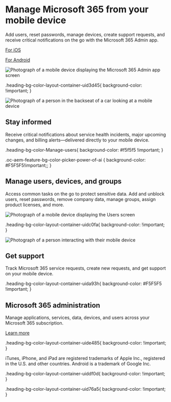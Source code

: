 # Manage Microsoft 365 from your mobile device

Add users, reset passwords, manage devices, create support requests, and receive critical notifications on the go with the Microsoft 365 Admin app.

[For iOS](https://go.microsoft.com/fwlink/p/?LinkID=2156395&clcid=0x409&culture=en-us&country=US)

[For Android](https://go.microsoft.com/fwlink/p/?LinkID=2156285&clcid=0x409&culture=en-us&country=US)

 ![Photograph of a mobile device displaying the Microsoft 365 Admin app screen](https://cdn-dynmedia-1.microsoft.com/is/image/microsoftcorp/Hero_960x680_RWyH4q-1?resMode=sharp2&op_usm=1.5,0.65,15,0&wid=1920&qlt=90&fmt=png-alpha&fit=constrain)

.heading-bg-color-layout-container-uid3d45{ background-color: !important; }

![Photograph of a person in the backseat of a car looking at a mobile device](https://cdn-dynmedia-1.microsoft.com/is/image/microsoftcorp/Image_StayInformed_1986x1350_RE38JtP?resMode=sharp2&op_usm=1.5,0.65,15,0&wid=750&hei=510&qlt=100&fmt=png-alpha&fit=constrain)

## Stay informed

Receive critical notifications about service health incidents, major upcoming changes, and billing alerts—delivered directly to your mobile device.

.heading-bg-color-Manage-users{ background-color: #f5f5f5 !important; }

.oc-aem-feature-bg-color-picker-power-of-ai { background-color: #F5F5F5!important;; }

## Manage users, devices, and groups

Access common tasks on the go to protect sensitive data. Add and unblock users, reset passwords, remove company data, manage groups, assign product licenses, and more.

![Photograph of a mobile device displaying the Users screen](https://cdn-dynmedia-1.microsoft.com/is/image/microsoftcorp/Manage_Users_825x510_RWyH4H-1?resMode=sharp2&op_usm=1.5,0.65,15,0&wid=1700&hei=964&qlt=100&fmt=png-alpha&fit=constrain)

.heading-bg-color-layout-container-uidc0fa{ background-color: !important; }

![Photograph of a person interacting with their mobile device](https://cdn-dynmedia-1.microsoft.com/is/image/microsoftcorp/Image_GetSupport_1986x1350_RE38wtw?resMode=sharp2&op_usm=1.5,0.65,15,0&wid=750&hei=510&qlt=85)

## Get support

Track Microsoft 365 service requests, create new requests, and get support on your mobile device.

.heading-bg-color-layout-container-uida93h{ background-color: #F5F5F5 !important; }

## Microsoft 365 administration

Manage applications, services, data, devices, and users across your Microsoft 365 subscription.

[Learn more](https://www.microsoft.com/en-us/microsoft-365/business/office-365-administration)

.heading-bg-color-layout-container-uide485{ background-color: !important; }

iTunes, iPhone, and iPad are registered trademarks of Apple Inc., registered in the U.S. and other countries. Android is a trademark of Google Inc.

.heading-bg-color-layout-container-uiddf0d{ background-color: !important; }

.heading-bg-color-layout-container-uid76a5{ background-color: !important; }